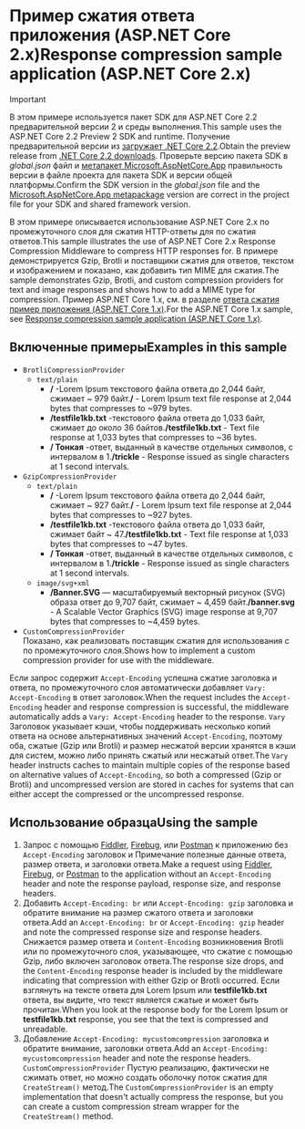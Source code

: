 # <a name="response-compression-sample-application-aspnet-core-2x"></a><span data-ttu-id="13888-101">Пример сжатия ответа приложения (ASP.NET Core 2.x)</span><span class="sxs-lookup"><span data-stu-id="13888-101">Response compression sample application (ASP.NET Core 2.x)</span></span>

> [!IMPORTANT]
> <span data-ttu-id="13888-102">В этом примере используется пакет SDK для ASP.NET Core 2.2 предварительной версии 2 и среды выполнения.</span><span class="sxs-lookup"><span data-stu-id="13888-102">This sample uses the ASP.NET Core 2.2 Preview 2 SDK and runtime.</span></span> <span data-ttu-id="13888-103">Получение предварительной версии из [загружает .NET Core 2.2](https://www.microsoft.com/net/download/dotnet-core/2.2).</span><span class="sxs-lookup"><span data-stu-id="13888-103">Obtain the preview release from [.NET Core 2.2 downloads](https://www.microsoft.com/net/download/dotnet-core/2.2).</span></span> <span data-ttu-id="13888-104">Проверьте версию пакета SDK в *global.json* файл и [метапакет Microsoft.AspNetCore.App](xref:fundamentals/metapackage-app) правильность версии в файле проекта для пакета SDK и версии общей платформы.</span><span class="sxs-lookup"><span data-stu-id="13888-104">Confirm the SDK version in the *global.json* file and the [Microsoft.AspNetCore.App metapackage](xref:fundamentals/metapackage-app) version are correct in the project file for your SDK and shared framework version.</span></span>

<span data-ttu-id="13888-105">В этом примере описывается использование ASP.NET Core 2.x по промежуточного слоя для сжатия HTTP-ответы для по сжатия ответов.</span><span class="sxs-lookup"><span data-stu-id="13888-105">This sample illustrates the use of ASP.NET Core 2.x Response Compression Middleware to compress HTTP responses for.</span></span> <span data-ttu-id="13888-106">В примере демонстрируется Gzip, Brotli и поставщики сжатия для ответов, текстом и изображением и показано, как добавить тип MIME для сжатия.</span><span class="sxs-lookup"><span data-stu-id="13888-106">The sample demonstrates Gzip, Brotli, and custom compression providers for text and image responses and shows how to add a MIME type for compression.</span></span> <span data-ttu-id="13888-107">Пример ASP.NET Core 1.x, см. в разделе [ответа сжатия пример приложения (ASP.NET Core 1.x)](https://github.com/aspnet/Docs/tree/master/aspnetcore/performance/response-compression/samples/1.x).</span><span class="sxs-lookup"><span data-stu-id="13888-107">For the ASP.NET Core 1.x sample, see [Response compression sample application (ASP.NET Core 1.x)](https://github.com/aspnet/Docs/tree/master/aspnetcore/performance/response-compression/samples/1.x).</span></span>

## <a name="examples-in-this-sample"></a><span data-ttu-id="13888-108">Включенные примеры</span><span class="sxs-lookup"><span data-stu-id="13888-108">Examples in this sample</span></span>

* `BrotliCompressionProvider`
  * `text/plain`
    * <span data-ttu-id="13888-109">**/** -Lorem Ipsum текстового файла ответа до 2,044 байт, сжимает ~ 979 байт.</span><span class="sxs-lookup"><span data-stu-id="13888-109">**/** - Lorem Ipsum text file response at 2,044 bytes that compresses to ~979 bytes.</span></span>
    * <span data-ttu-id="13888-110">**/testfile1kb.txt** -текстового файла ответа до 1,033 байт, сжимает до около 36 байтов.</span><span class="sxs-lookup"><span data-stu-id="13888-110">**/testfile1kb.txt** - Text file response at 1,033 bytes that compresses to ~36 bytes.</span></span>
    * <span data-ttu-id="13888-111">**/ Тонкая** -ответ, выданный в качестве отдельных символов, с интервалом в 1.</span><span class="sxs-lookup"><span data-stu-id="13888-111">**/trickle** - Response issued as single characters at 1 second intervals.</span></span>
* `GzipCompressionProvider`
  * `text/plain`
    * <span data-ttu-id="13888-112">**/** -Lorem Ipsum текстового файла ответа до 2,044 байт, сжимает ~ 927 байт.</span><span class="sxs-lookup"><span data-stu-id="13888-112">**/** - Lorem Ipsum text file response at 2,044 bytes that compresses to ~927 bytes.</span></span>
    * <span data-ttu-id="13888-113">**/testfile1kb.txt** -текстового файла ответа до 1,033 байт, сжимает байт ~ 47.</span><span class="sxs-lookup"><span data-stu-id="13888-113">**/testfile1kb.txt** - Text file response at 1,033 bytes that compresses to ~47 bytes.</span></span>
    * <span data-ttu-id="13888-114">**/ Тонкая** -ответ, выданный в качестве отдельных символов, с интервалом в 1.</span><span class="sxs-lookup"><span data-stu-id="13888-114">**/trickle** - Response issued as single characters at 1 second intervals.</span></span>
  * `image/svg+xml`
    * <span data-ttu-id="13888-115">**/Banner.SVG** — масштабируемый векторный рисунок (SVG) образа ответ до 9,707 байт, сжимает ~ 4,459 байт.</span><span class="sxs-lookup"><span data-stu-id="13888-115">**/banner.svg** - A Scalable Vector Graphics (SVG) image response at 9,707 bytes that compresses to ~4,459 bytes.</span></span>
* `CustomCompressionProvider`<br><span data-ttu-id="13888-116">Показано, как реализовать поставщик сжатия для использования с по промежуточного слоя.</span><span class="sxs-lookup"><span data-stu-id="13888-116">Shows how to implement a custom compression provider for use with the middleware.</span></span>

<span data-ttu-id="13888-117">Если запрос содержит `Accept-Encoding` успешна сжатие заголовка и ответа, по промежуточного слоя автоматически добавляет `Vary: Accept-Encoding` в ответ заголовок.</span><span class="sxs-lookup"><span data-stu-id="13888-117">When the request includes the `Accept-Encoding` header and response compression is successful, the middleware automatically adds a `Vary: Accept-Encoding` header to the response.</span></span> <span data-ttu-id="13888-118">`Vary` Заголовок указывает кэши, чтобы поддерживать несколько копий ответа на основе альтернативных значений `Accept-Encoding`, поэтому оба, сжатые (Gzip или Brotli) и размер несжатой версии хранятся в кэши для систем, можно либо принять сжатый или несжатый ответ.</span><span class="sxs-lookup"><span data-stu-id="13888-118">The `Vary` header instructs caches to maintain multiple copies of the response based on alternative values of `Accept-Encoding`, so both a compressed (Gzip or Brotli) and uncompressed version are stored in caches for systems that can either accept the compressed or the uncompressed response.</span></span>

## <a name="using-the-sample"></a><span data-ttu-id="13888-119">Использование образца</span><span class="sxs-lookup"><span data-stu-id="13888-119">Using the sample</span></span>

1. <span data-ttu-id="13888-120">Запрос с помощью [Fiddler](http://www.telerik.com/fiddler), [Firebug](http://getfirebug.com/), или [Postman](https://www.getpostman.com/) к приложению без `Accept-Encoding` заголовок и Примечание полезные данные ответа, размер ответа, и заголовки ответа.</span><span class="sxs-lookup"><span data-stu-id="13888-120">Make a request using [Fiddler](http://www.telerik.com/fiddler), [Firebug](http://getfirebug.com/), or [Postman](https://www.getpostman.com/) to the application without an `Accept-Encoding` header and note the response payload, response size, and response headers.</span></span>
1. <span data-ttu-id="13888-121">Добавить `Accept-Encoding: br` или `Accept-Encoding: gzip` заголовка и обратите внимание на размер сжатого ответа и заголовки ответа.</span><span class="sxs-lookup"><span data-stu-id="13888-121">Add an `Accept-Encoding: br` or `Accept-Encoding: gzip` header and note the compressed response size and response headers.</span></span> <span data-ttu-id="13888-122">Снижается размер ответа и `Content-Encoding` возникновения Brotli или по промежуточного слоя, указывающее, что сжатие с помощью Gzip, либо включен заголовок ответа.</span><span class="sxs-lookup"><span data-stu-id="13888-122">The response size drops, and the `Content-Encoding` response header is included by the middleware indicating that compression with either Gzip or Brotli occurred.</span></span> <span data-ttu-id="13888-123">Если взглянуть на тексте ответа для Lorem Ipsum или **testfile1kb.txt** ответа, вы видите, что текст является сжатые и может быть прочитан.</span><span class="sxs-lookup"><span data-stu-id="13888-123">When you look at the response body for the Lorem Ipsum or **testfile1kb.txt** response, you see that the text is compressed and unreadable.</span></span>
1. <span data-ttu-id="13888-124">Добавление `Accept-Encoding: mycustomcompression` заголовка и обратите внимание, заголовки ответа.</span><span class="sxs-lookup"><span data-stu-id="13888-124">Add an `Accept-Encoding: mycustomcompression` header and note the response headers.</span></span> <span data-ttu-id="13888-125">`CustomCompressionProvider` Пустую реализацию, фактически не сжимать ответ, но можно создать оболочку поток сжатия для `CreateStream()` метод.</span><span class="sxs-lookup"><span data-stu-id="13888-125">The `CustomCompressionProvider` is an empty implementation that doesn't actually compress the response, but you can create a custom compression stream wrapper for the `CreateStream()` method.</span></span>
